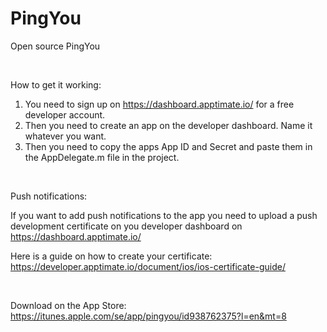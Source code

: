 PingYou
=======

Open source PingYou

<br>

How to get it working:

1. You need to sign up on https://dashboard.apptimate.io/ for a free developer account. 
2. Then you need to create an app on the developer dashboard. Name it whatever you want. 
3. Then you need to copy the apps App ID and Secret and paste them in the AppDelegate.m file in the project.

<br>

Push notifications:

If you want to add push notifications to the app you need to upload a push development certificate on you developer dashboard on https://dashboard.apptimate.io/

Here is a guide on how to create your certificate: https://developer.apptimate.io/document/ios/ios-certificate-guide/

<br>

Download on the App Store:
https://itunes.apple.com/se/app/pingyou/id938762375?l=en&mt=8
